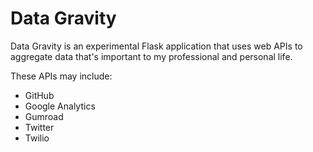 # Data Gravity
Data Gravity is an experimental Flask application that uses web APIs to
aggregate data that's important to my professional and personal life.

These APIs may include:
* GitHub
* Google Analytics
* Gumroad
* Twitter
* Twilio
